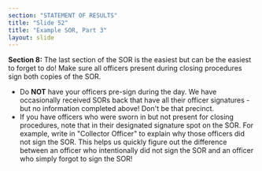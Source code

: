 ```yaml
---
section: "STATEMENT OF RESULTS"
title: "Slide 52"
title: "Example SOR, Part 3"
layout: slide
---
```


**Section 8:** The last section of the SOR is the easiest but can be the easiest to forget to do! Make sure all officers present during closing procedures sign both copies of the SOR.

- Do **NOT** have your officers pre-sign during the day. We have occasionally received SORs back that have all their officer signatures - but no information completed above! Don't be that precinct.
- If you have officers who were sworn in but not present for closing procedures, note that in their designated signature spot on the SOR. For example, write in "Collector Officer" to explain why those officers did not sign the SOR. This helps us quickly figure out the difference between an officer who intentionally did not sign the SOR and an officer who simply forgot to sign the SOR!